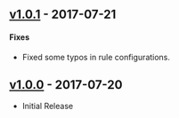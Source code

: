 ## [v1.0.1](https://github.com/bsara/stylelint-config-bsara/tree/v1.0.1) - 2017-07-21

#### Fixes

- Fixed some typos in rule configurations.



## [v1.0.0](https://github.com/bsara/stylelint-config-bsara/tree/v1.0.0) - 2017-07-20

- Initial Release
